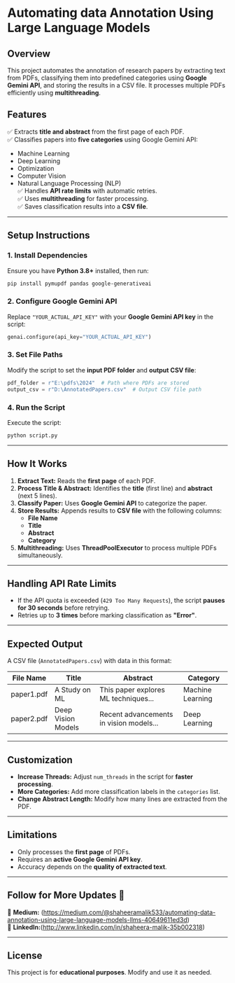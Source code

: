 # **Automating data Annotation Using Large Language Models**  

## **Overview**  
This project automates the annotation of research papers by extracting text from PDFs, classifying them into predefined categories using **Google Gemini API**, and storing the results in a CSV file. It processes multiple PDFs efficiently using **multithreading**.  

## **Features**  
✅ Extracts **title and abstract** from the first page of each PDF.  
✅ Classifies papers into **five categories** using Google Gemini API:  
  - Machine Learning  
  - Deep Learning  
  - Optimization  
  - Computer Vision  
  - Natural Language Processing (NLP)  
✅ Handles **API rate limits** with automatic retries.  
✅ Uses **multithreading** for faster processing.  
✅ Saves classification results into a **CSV file**.  

---

## **Setup Instructions**  
### **1. Install Dependencies**  
Ensure you have **Python 3.8+** installed, then run:  

```bash
pip install pymupdf pandas google-generativeai
```

### **2. Configure Google Gemini API**  
Replace `"YOUR_ACTUAL_API_KEY"` with your **Google Gemini API key** in the script:  

```python
genai.configure(api_key="YOUR_ACTUAL_API_KEY")
```

### **3. Set File Paths**  
Modify the script to set the **input PDF folder** and **output CSV file**:  

```python
pdf_folder = r"E:\pdfs\2024"  # Path where PDFs are stored
output_csv = r"D:\AnnotatedPapers.csv"  # Output CSV file path
```

### **4. Run the Script**  
Execute the script:  

```bash
python script.py
```

---

## **How It Works**  
1. **Extract Text:** Reads the **first page** of each PDF.  
2. **Process Title & Abstract:** Identifies the **title** (first line) and **abstract** (next 5 lines).  
3. **Classify Paper:** Uses **Google Gemini API** to categorize the paper.  
4. **Store Results:** Appends results to **CSV file** with the following columns:  
   - **File Name**  
   - **Title**  
   - **Abstract**  
   - **Category**  
5. **Multithreading:** Uses **ThreadPoolExecutor** to process multiple PDFs simultaneously.  

---

## **Handling API Rate Limits**  
- If the API quota is exceeded (`429 Too Many Requests`), the script **pauses for 30 seconds** before retrying.  
- Retries up to **3 times** before marking classification as **"Error"**.  

---

## **Expected Output**  
A CSV file (`AnnotatedPapers.csv`) with data in this format:  

| File Name | Title | Abstract | Category |  
|-----------|-------|----------|----------|  
| paper1.pdf | A Study on ML | This paper explores ML techniques... | Machine Learning |  
| paper2.pdf | Deep Vision Models | Recent advancements in vision models... | Deep Learning |  

---

## **Customization**  
- **Increase Threads:** Adjust `num_threads` in the script for **faster processing**.  
- **More Categories:** Add more classification labels in the `categories` list.  
- **Change Abstract Length:** Modify how many lines are extracted from the PDF.  

---

## **Limitations**  
- Only processes the **first page** of PDFs.  
- Requires an **active Google Gemini API key**.  
- Accuracy depends on the **quality of extracted text**.  

---

## **Follow for More Updates 🚀**  
📖 **Medium:** (https://medium.com/@shaheeramalik533/automating-data-annotation-using-large-language-models-llms-40649611ed3d)  
💼 **LinkedIn:**(http://www.linkedin.com/in/shaheera-malik-35b002318)  

---

## **License**  
This project is for **educational purposes**. Modify and use it as needed.  
